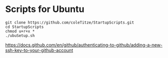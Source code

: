 # Scripts for Ubuntu
```
git clone https://github.com/coleTitze/StartupScripts.git
cd StartupScripts
chmod u+r+x *
./ubuSetup.sh
```
https://docs.github.com/en/github/authenticating-to-github/adding-a-new-ssh-key-to-your-github-account
